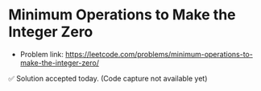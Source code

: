 # Minimum Operations to Make the Integer Zero
- Problem link: https://leetcode.com/problems/minimum-operations-to-make-the-integer-zero/

✅ Solution accepted today. (Code capture not available yet)
